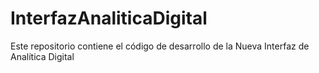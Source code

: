 # InterfazAnaliticaDigital
Este repositorio contiene el código de desarrollo de la Nueva Interfaz de Analítica Digital
